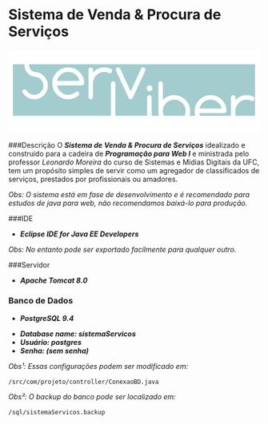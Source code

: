# Sistema de Venda & Procura de Serviços

![Projeto Logo](/WebContent/img/logo.png)

###Descrição
O ***Sistema de Venda & Procura de Serviços*** idealizado e construído para a cadeira de ***Programação para Web I*** e ministrada pelo professor *Leonardo Moreira* do curso de Sistemas e Mídias Digitais da UFC, tem um propósito simples de servir como um agregador de classificados de serviços, prestados por profissionais ou amadores.

*Obs: O sistema está em fase de desenvolvimento e é recomendado para estudos de java para web, não recomendamos baixá-lo para produção.*

###IDE

* ***Eclipse IDE for Java EE Developers***

*Obs: No entanto pode ser exportado facilmente para qualquer outro.*

###Servidor

* ***Apache Tomcat 8.0***

### Banco de Dados

* ***PostgreSQL 9.4***

 - ***Database name: sistemaServicos***
 - ***Usuário: postgres***
 - ***Senha: (sem senha)***

*Obs¹: Essas configurações podem ser modificado em:*

	/src/com/projeto/controller/ConexaoBD.java
	
*Obs²: O backup do banco pode ser localizado em:*

	/sql/sistemaServicos.backup
